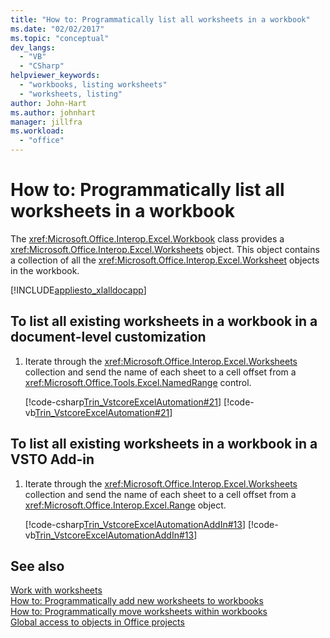 ```yaml
---
title: "How to: Programmatically list all worksheets in a workbook"
ms.date: "02/02/2017"
ms.topic: "conceptual"
dev_langs: 
  - "VB"
  - "CSharp"
helpviewer_keywords: 
  - "workbooks, listing worksheets"
  - "worksheets, listing"
author: John-Hart
ms.author: johnhart
manager: jillfra
ms.workload: 
  - "office"
---
```

# How to: Programmatically list all worksheets in a workbook
  The <xref:Microsoft.Office.Interop.Excel.Workbook> class provides a <xref:Microsoft.Office.Interop.Excel.Worksheets> object. This object contains a collection of all the <xref:Microsoft.Office.Interop.Excel.Worksheet> objects in the workbook.  
  
 [!INCLUDE[appliesto_xlalldocapp](../vsto/includes/appliesto-xlalldocapp-md.md)]  
  
## To list all existing worksheets in a workbook in a document-level customization  
  
1.  Iterate through the <xref:Microsoft.Office.Interop.Excel.Worksheets> collection and send the name of each sheet to a cell offset from a <xref:Microsoft.Office.Tools.Excel.NamedRange> control.  
  
     [!code-csharp[Trin_VstcoreExcelAutomation#21](../vsto/codesnippet/CSharp/Trin_VstcoreExcelAutomationCS/Sheet1.cs#21)]
     [!code-vb[Trin_VstcoreExcelAutomation#21](../vsto/codesnippet/VisualBasic/Trin_VstcoreExcelAutomation/Sheet1.vb#21)]  
  
## To list all existing worksheets in a workbook in a VSTO Add-in  
  
1.  Iterate through the <xref:Microsoft.Office.Interop.Excel.Worksheets> collection and send the name of each sheet to a cell offset from a <xref:Microsoft.Office.Interop.Excel.Range> object.  
  
     [!code-csharp[Trin_VstcoreExcelAutomationAddIn#13](../vsto/codesnippet/CSharp/trin_vstcoreexcelautomationaddin/ThisAddIn.cs#13)]
     [!code-vb[Trin_VstcoreExcelAutomationAddIn#13](../vsto/codesnippet/VisualBasic/trin_vstcoreexcelautomationaddin/ThisAddIn.vb#13)]  
  
## See also  
 [Work with worksheets](../vsto/working-with-worksheets.md)   
 [How to: Programmatically add new worksheets to workbooks](../vsto/how-to-programmatically-add-new-worksheets-to-workbooks.md)   
 [How to: Programmatically move worksheets within workbooks](../vsto/how-to-programmatically-move-worksheets-within-workbooks.md)   
 [Global access to objects in Office projects](../vsto/global-access-to-objects-in-office-projects.md)  
